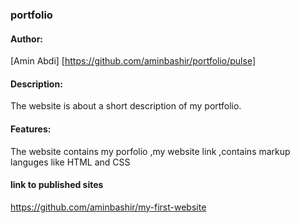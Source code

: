 ### portfolio
#### Author: 
[Amin Abdi] [https://github.com/aminbashir/portfolio/pulse]
#### Description:
The website is about a short description of my portfolio.
#### Features:
The website contains my porfolio ,my website link ,contains markup languges like HTML and CSS
#### link to published sites
https://github.com/aminbashir/my-first-website
